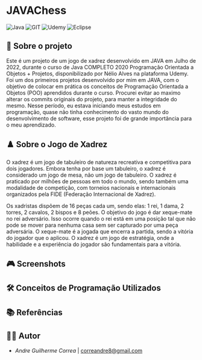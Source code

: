 # JAVAChess

![Java](https://img.shields.io/badge/java-000.svg?style=for-the-badge&logo=openjdk&logoColor=white) 
![GIT](https://img.shields.io/badge/git-000.svg?style=for-the-badge&logo=git&logoColor=white)
![Udemy](https://img.shields.io/badge/udemy-000.svg?style=for-the-badge&logo=udemy&logoColor=white)
![Eclipse](https://img.shields.io/badge/eclipse-000.svg?style=for-the-badge&logo=eclipse&logoColor=white)

## 📌 Sobre o projeto

Este é um projeto de um jogo de xadrez desenvolvido em JAVA em Julho de 2022, durante o curso de Java COMPLETO 2020 Programação Orientada a Objetos + Projetos, disponibilizado por Nélio Alves na plataforma Udemy. Foi um dos primeiros projetos desenvolvido por mim em JAVA, com o objetivo de colocar em prática os conceitos de Programação Orientada a Objetos (POO) aprendidos durante o curso. Procurei evitar ao maximo alterar os commits originais do projeto, para manter a integridade do mesmo. Nesse período, eu estava iniciando meus estudos em programação, quase não tinha conhecimento do vasto mundo do desenvolvimento de software, esse projeto foi de grande importância para o meu aprendizado.

## ♟️ Sobre o Jogo de Xadrez

O xadrez é um jogo de tabuleiro de natureza recreativa e competitiva para dois jogadores. Embora tenha por base um tabuleiro, o xadrez é considerado um jogo de mesa, não um jogo de tabuleiro. O xadrez é praticado por milhões de pessoas em todo o mundo, sendo também uma modalidade de competição, com torneios nacionais e internacionais organizados pela FIDE (Federação Internacional de Xadrez).

Os xadristas dispõem de 16 peças cada um, sendo elas: 1 rei, 1 dama, 2 torres, 2 cavalos, 2 bispos e 8 peões. O objetivo do jogo é dar xeque-mate no rei adversário. Isso ocorre quando o rei está em uma posição tal que não pode se mover para nenhuma casa sem ser capturado por uma peça adversária. O xeque-mate é a jogada que encerra a partida, sendo a vitória do jogador que o aplicou. O xadrez é um jogo de estratégia, onde a habilidade e a experiência do jogador são fundamentais para a vitória.

## 🎮 Screenshots

## 🛠️ Conceitos de Programação Utilizados

## 📚 Referências

## 👩‍💻 Autor

- *Andre Guilherme Correa* | [correandre8@gmail.com](mailto:correandre8@gmail.com)